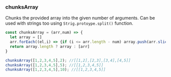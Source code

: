### chunksArray

Chunks the provided array into the given number of arguments. Can be used with strings too using `Strig.protoype.split()` function.

``` js
const chunksArray = (arr,num) => {
  let array = []
  arr.forEach((el,i) => {if (i <= arr.length - num) array.push(arr.slice(i,i+num))} )
  return array.length ? array : [arr]
}
```

```js
chunksArray([1,2,3,4,5],2); //[[1,2],[2,3],[3,4],[4,5]]
chunksArray([1,2,3,4,5],5); //[[1,2,3,4,5]]
chunksArray([1,2,3,4,5],10); //[[1,2,3,4,5]]
```
